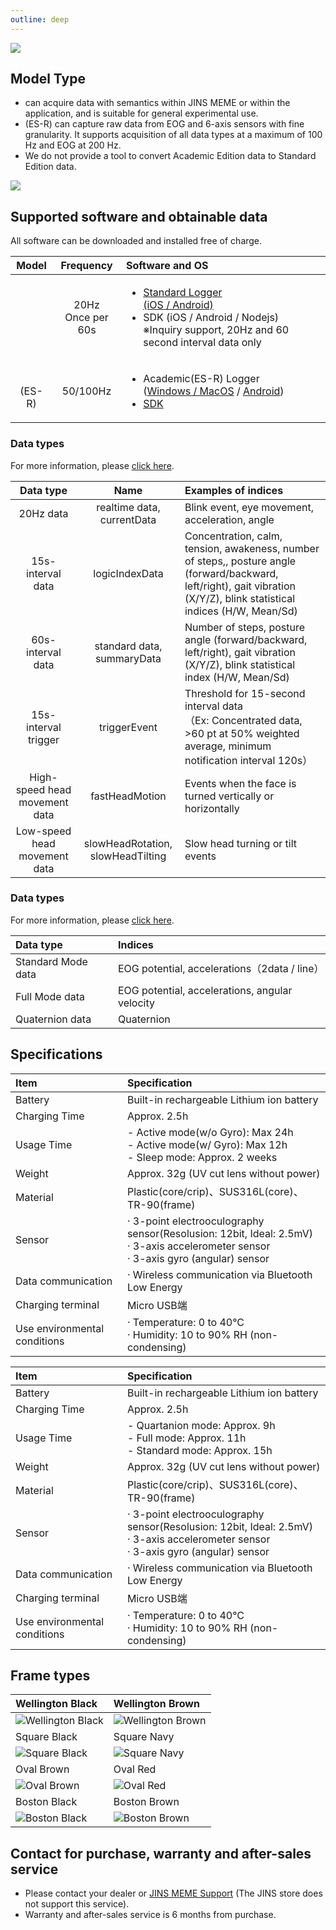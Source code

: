 ```yaml
---
outline: deep
---
```


![](/images/title.png)

## Model Type

- <Badge type="tip" text="Standard" />can acquire data with semantics within JINS MEME or within the application, and is suitable for general experimental use.
- <Badge type="danger" text="Academic" />(ES-R) can capture raw data from EOG and 6-axis sensors with fine granularity. It supports acquisition of all data types at a maximum of 100 Hz and EOG at 200 Hz.
- We do not provide a tool to convert Academic Edition data to Standard Edition data.

![](/images/schematics.png)

## Supported software and obtainable data 

All software can be downloaded and installed free of charge.

| Model | Frequency | Software and OS |
| :---: | :---: | :--- |
| <Badge type="tip" text="Standard" /> | 20Hz<br/>Once per 60s | <ul><li>[Standard Logger<br/> (iOS / Android)](/software/es/logger_app)</li><li>SDK (iOS / Android / Nodejs)<br/>※Inquiry support, 20Hz and 60 second interval data only</li></ul> |
| <Badge type="danger" text="Academic" /><br/>(ES-R) | 50/100Hz | <ul><li>Academic(ES-R) Logger<br/>([Windows / MacOS](/software/with-pc/) / [Android](/software/with-android/))</li><li>[SDK](https://github.com/jins-meme/ES_R-Development-Kit)</li></ul>  |

### Data types<Badge type="tip" text="Standard" />

For more information, please [click here](/doc/data_es).

| Data type | Name | Examples of indices |
|:---:|:---:|:---|
| 20Hz data | realtime data, currentData | Blink event, eye movement, acceleration, angle |
| 15s-interval data | logicIndexData | Concentration, calm, tension, awakeness, number of steps,, posture angle (forward/backward, left/right), gait vibration (X/Y/Z), blink statistical indices (H/W, Mean/Sd) |
| 60s-interval data | standard data, summaryData | Number of steps, posture angle (forward/backward, left/right), gait vibration (X/Y/Z), blink statistical index (H/W, Mean/Sd) | 
| 15s-interval trigger | triggerEvent | Threshold for 15-second interval data<br/>（Ex: Concentrated data, >60 pt at 50% weighted average, minimum notification interval 120s） |
| High-speed head movement data | fastHeadMotion | Events when the face is turned vertically or horizontally |
| Low-speed head movement data | slowHeadRotation, slowHeadTilting | Slow head turning or tilt events |

### Data types<Badge type="danger" text="Academic" /> 

For more information, please [click here](/doc/data_esr).

| Data type | Indices |
|:---|:---|
| Standard Mode data | EOG potential, accelerations（2data / line） |
| Full Mode data | EOG potential, accelerations, angular velocity |
| Quaternion data | Quaternion |


## Specifications

<Badge type="tip" text="Standard" />

| Item | Specification |
|:---|:---|
| Battery | Built-in rechargeable Lithium ion battery |
| Charging Time | Approx. 2.5h |
| Usage Time | - Active mode(w/o Gyro): Max 24h<br>- Active mode(w/ Gyro): Max 12h<br>- Sleep mode: Approx. 2 weeks |
| Weight | Approx. 32g (UV cut lens without power) |
| Material |  Plastic(core/crip)、SUS316L(core)、TR-90(frame) |
| Sensor | · 3-point electrooculography sensor(Resolusion: 12bit, Ideal: 2.5mV)<br>· 3-axis accelerometer sensor<br>· 3-axis gyro (angular) sensor |
| Data communication | · Wireless communication via Bluetooth Low Energy |
| Charging terminal | Micro  USB端 |
| Use environmental conditions | · Temperature: 0 to 40°C<br>· Humidity: 10 to 90% RH (non-condensing) |

<Badge type="danger" text="Academic" />

| Item | Specification |
|:---|:---|
| Battery | Built-in rechargeable Lithium ion battery |
| Charging Time | Approx. 2.5h |
| Usage Time | - Quartanion mode: Approx. 9h<br>- Full mode: Approx. 11h<br>- Standard mode: Approx. 15h |
| Weight | Approx. 32g (UV cut lens without power) |
| Material |  Plastic(core/crip)、SUS316L(core)、TR-90(frame) |
| Sensor | · 3-point electrooculography sensor(Resolusion: 12bit, Ideal: 2.5mV)<br>· 3-axis accelerometer sensor<br>· 3-axis gyro (angular) sensor |
| Data communication | · Wireless communication via Bluetooth Low Energy |
| Charging terminal | Micro  USB端 |
| Use environmental conditions | · Temperature: 0 to 40°C<br>· Humidity: 10 to 90% RH (non-condensing) |

## Frame types

| Wellington Black | Wellington Brown |
|:---|:---|
|![Wellington Black](/images/type_wellington_black.png) | ![Wellington Brown](/images/type_wellington_brown.png) |
| Square Black |Square Navy | 
| ![Square Black](/images/type_square_black.png) | ![Square Navy](/images/type_square_navy.png) |
| Oval Brown | Oval Red |
| ![Oval Brown](/images/type_oval_brown.png) | ![Oval Red](/images/type_oval_red.png) |
| Boston Black| Boston Brown |
| ![Boston Black](/images/type_boston_black.png) | ![Boston Brown](/images/type_boston_brown.png) |

## Contact for purchase, warranty and after-sales service

- Please contact your dealer or [JINS MEME Support](https://krs.bz/jins/m/aboutmeme) (The JINS store does not support this service).
- Warranty and after-sales service is 6 months from purchase.
